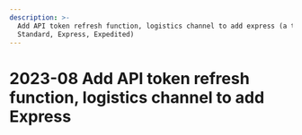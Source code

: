 ```yaml
---
description: >-
  Add API token refresh function, logistics channel to add express (a total of
  Standard, Express, Expedited)
---
```


# 2023-08 Add API token refresh function, logistics channel to add Express

